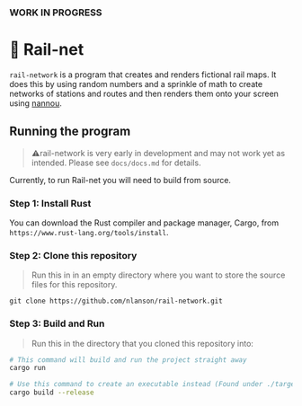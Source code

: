 ### WORK IN PROGRESS
# 🚄 Rail-net
```rail-network``` is a program that creates and renders fictional rail maps. It does this by using random numbers and a sprinkle of math to create networks of stations and routes and then renders them onto your screen using [nannou](https://github.com/nannou-rg/nannou).


## Running the program
> ⚠️rail-network is very early in development and may not work yet as intended. Please see `docs/docs.md` for details.

Currently, to run Rail-net you will need to build from source. 
### Step 1: Install Rust
You can download the Rust compiler and package manager, Cargo, from `https://www.rust-lang.org/tools/install`.

### Step 2: Clone this repository
> Run this in in an empty directory where you want to store the source files for this repository.

`git clone https://github.com/nlanson/rail-network.git`

### Step 3: Build and Run
> Run this in the directory that you cloned this repository into:

```bash
# This command will build and run the project straight away
cargo run

# Use this command to create an executable instead (Found under ./target)
cargo build --release
```

